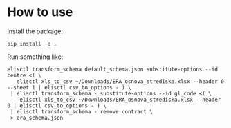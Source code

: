 # How to use

Install the package:
```shell
pip install -e .
```

Run something like:
```shell
elisctl transform_schema default_schema.json substitute-options --id centre <( \
   elisctl xls_to_csv ~/Downloads/ERA_osnova_strediska.xlsx --header 0 --sheet 1 | elisctl csv_to_options - ) \
 | elisctl transform_schema - substitute-options --id gl_code <( \
    elisctl xls_to_csv ~/Downloads/ERA_osnova_strediska.xlsx --header 0 | elisctl csv_to_options - ) \
 | elisctl transform_schema - remove contract \
 > era_schema.json
```
